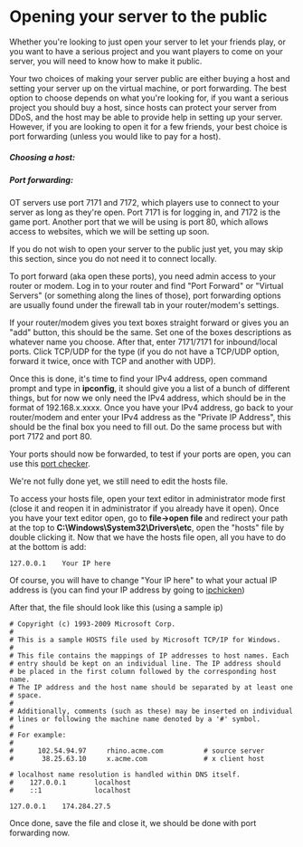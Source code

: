 # Opening your server to the public

Whether you're looking to just open your server to let your friends play, or you want to have a serious project and you want players to come on your server, you will need to know how to make it public.

Your two choices of making your server public are either buying a host and setting your server up on the virtual machine, or port forwarding. The best option to choose depends on what you're looking for, if you want a serious project you should buy a host, since hosts can protect your server from DDoS, and the host may be able to provide help in setting up your server. However, if you are looking to open it for a few friends, your best choice is port forwarding \(unless you would like to pay for a host\).



##### Choosing a host:





##### Port forwarding:

OT servers use port 7171 and 7172, which players use to connect to your server as long as they're open. Port 7171 is for logging in, and 7172 is the game port. Another port that we will be using is port 80, which allows access to websites, which we will be setting up soon.

If you do not wish to open your server to the public just yet, you may skip this section, since you do not need it to connect locally.

To port forward \(aka open these ports\), you need admin access to your router or modem. Log in to your router and find "Port Forward" or "Virtual Servers" \(or something along the lines of those\), port forwarding options are usually found under the firewall tab in your router/modem's settings.

If your router/modem gives you text boxes straight forward or gives you an "add" button, this should be the same. Set one of the boxes descriptions as whatever name you choose. After that, enter 7171/7171 for inbound/local ports. Click TCP/UDP for the type \(if you do not have a TCP/UDP option, forward it twice, once with TCP and another with UDP\).

Once this is done, it's time to find your IPv4 address, open command prompt and type in **ipconfig**, it should give you a list of a bunch of different things, but for now we only need the IPv4 address, which should be in the format of 192.168.x.xxxx. Once you have your IPv4 address, go back to your router/modem and enter your IPv4 address as the "Private IP Address", this should be the final box you need to fill out. Do the same process but with port 7172 and port 80.

Your ports should now be forwarded, to test if your ports are open, you can use this [port checker](http://halfaway.net/portchecker.php).

We're not fully done yet, we still need to edit the hosts file.

To access your hosts file, open your text editor in administrator mode first \(close it and reopen it in administrator if you already have it open\). Once you have your text editor open, go to **file-&gt;open file** and redirect your path at the top to **C:\Windows\System32\Drivers\etc**, open the "hosts" file by double clicking it. Now that we have the hosts file open, all you have to do at the bottom is add:

```
127.0.0.1    Your IP here
```

Of course, you will have to change "Your IP here" to what your actual IP address is \(you can find your IP address by going to [ipchicken](http://www.ipchicken.com)\)

After that, the file should look like this \(using a sample ip\)

```
# Copyright (c) 1993-2009 Microsoft Corp.
#
# This is a sample HOSTS file used by Microsoft TCP/IP for Windows.
#
# This file contains the mappings of IP addresses to host names. Each
# entry should be kept on an individual line. The IP address should
# be placed in the first column followed by the corresponding host name.
# The IP address and the host name should be separated by at least one
# space.
#
# Additionally, comments (such as these) may be inserted on individual
# lines or following the machine name denoted by a '#' symbol.
#
# For example:
#
#      102.54.94.97     rhino.acme.com          # source server
#       38.25.63.10     x.acme.com              # x client host

# localhost name resolution is handled within DNS itself.
#    127.0.0.1       localhost
#    ::1             localhost

127.0.0.1    174.284.27.5
```

Once done, save the file and close it, we should be done with port forwarding now.

